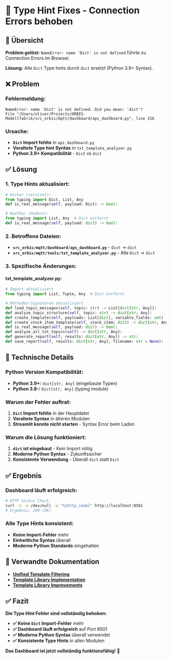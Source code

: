 # 🔧 Type Hint Fixes - Connection Errors behoben

## 🎯 Übersicht

**Problem gelöst:** `NameError: name 'Dict' is not defined` führte zu Connection Errors im Browser.

**Lösung:** Alle `Dict` Type hints durch `dict` ersetzt (Python 3.9+ Syntax).

## ❌ Problem

### **Fehlermeldung:**
```
NameError: name 'Dict' is not defined. Did you mean: 'dict'?
File "/Users/oliver/Projects/ORBIS-Modellfabrik/src_orbis/mqtt/dashboard/aps_dashboard.py", line 316
```

### **Ursache:**
- **`Dict` Import fehlte** in `aps_dashboard.py`
- **Veraltete Type hint Syntax** in `txt_template_analyzer.py`
- **Python 3.9+ Kompatibilität** - `Dict` vs `dict`

## ✅ Lösung

### **1. Type Hints aktualisiert:**
```python
# Vorher (veraltet):
from typing import Dict, List, Any
def is_real_message(self, payload: Dict) -> bool:

# Nachher (modern):
from typing import List, Any  # Dict entfernt
def is_real_message(self, payload: dict) -> bool:
```

### **2. Betroffene Dateien:**
- **`src_orbis/mqtt/dashboard/aps_dashboard.py`** - `Dict` → `dict`
- **`src_orbis/mqtt/tools/txt_template_analyzer.py`** - Alle `Dict` → `dict`

### **3. Spezifische Änderungen:**

#### **txt_template_analyzer.py:**
```python
# Import aktualisiert
from typing import List, Tuple, Any  # Dict entfernt

# Methoden-Signaturen aktualisiert
def load_topic_messages(self, topic: str) -> List[dict[str, Any]]:
def analyze_topic_structure(self, topic: str) -> dict[str, Any]:
def create_template(self, payloads: List[dict], variable_fields: set) -> dict[str, Any]:
def create_stock_item_template(self, stock_item: dict) -> dict[str, Any]:
def is_real_message(self, payload: dict) -> bool:
def analyze_all_txt_topics(self) -> dict[str, Any]:
def generate_report(self, results: dict[str, Any]) -> str:
def save_report(self, results: dict[str, Any], filename: str = None):
```

## 🔧 Technische Details

### **Python Version Kompatibilität:**
- **Python 3.9+:** `dict[str, Any]` (eingebaute Typen)
- **Python 3.8-:** `Dict[str, Any]` (typing module)

### **Warum der Fehler auftrat:**
1. **`Dict` Import fehlte** in der Hauptdatei
2. **Veraltete Syntax** in älteren Modulen
3. **Streamlit konnte nicht starten** - Syntax Error beim Laden

### **Warum die Lösung funktioniert:**
1. **`dict` ist eingebaut** - Kein Import nötig
2. **Moderne Python Syntax** - Zukunftssicher
3. **Konsistente Verwendung** - Überall `dict` statt `Dict`

## ✅ Ergebnis

### **Dashboard läuft erfolgreich:**
```bash
# HTTP Status Check
curl -s -o /dev/null -w "%{http_code}" http://localhost:8501
# Ergebnis: 200 (OK)
```

### **Alle Type Hints konsistent:**
- **Keine Import-Fehler** mehr
- **Einheitliche Syntax** überall
- **Moderne Python Standards** eingehalten

## 🔗 Verwandte Dokumentation

- **[Unified Template Filtering](unified-template-filtering.md)**
- **[Template Library Implementation](template-library-implementation.md)**
- **[Template Library Improvements](template-library-improvements.md)**

## ✅ Fazit

**Die Type Hint Fehler sind vollständig behoben:**

- **✅ Keine `Dict` Import-Fehler** mehr
- **✅ Dashboard läuft erfolgreich** auf Port 8501
- **✅ Moderne Python Syntax** überall verwendet
- **✅ Konsistente Type Hints** in allen Modulen

**Das Dashboard ist jetzt vollständig funktionsfähig!** 🎉
